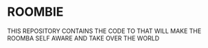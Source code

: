 # ROOMBIE
THIS REPOSITORY CONTAINS THE CODE TO THAT WILL MAKE THE ROOMBA SELF AWARE AND TAKE OVER THE WORLD
